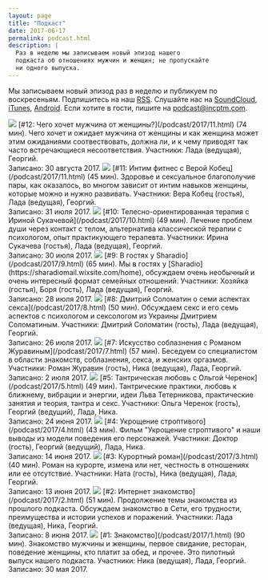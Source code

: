```yaml
---
layout: page
title: "Подкаст"
date: 2017-06-17
permalink: podcast.html
description: |
  Раз в неделю мы записываем новый эпизод нашего
  подкаста об отношениях мужчин и женщин; не пропускайте
  ни одного выпуска.
---
```


Мы записываем новый эпизод раз в неделю и публикуем по воскресеньям.
Подпишитесь на наш [RSS](http://feeds.soundcloud.com/users/soundcloud:users:310435414/sounds.rss).
Слушайте нас на
[SoundCloud](https://soundcloud.com/incptm),
[iTunes](https://itunes.apple.com/us/podcast/inceptum/id1247429731),
[Android](http://subscribeonandroid.com/feeds.soundcloud.com/users/soundcloud:users:310435414/sounds.rss).
Если хотите в гости, пишите на [podcast@incptm.com](mailto:podcast@incptm.com).

<img src="/images/2017/08/udnie.jpg" class="podcast-thumb"/>
[#12: Чего хочет мужчина от женщины?](/podcast/2017/11.html) (74 мин).
Чего хочет и ожидает мужчина от женщины и как женщина может
этим ожиданиями соотвествовать, должна ли, и к чему приводят
так часто встречающиеся несоответствия.
Участники: Лада (ведущая), Георгий.
<br/>
Записано: 30 августа 2017.

<img src="/images/2017/08/couple-in-the-woods.jpg" class="podcast-thumb"/>
[#11: Интим фитнес с Верой Кобец](/podcast/2017/11.html) (45 мин).
Здоровье и сексуальное благополучие пары, как оказалось,
во многом зависит от интим навыков женщины, которые можно
и нужно развивать.
Участники: Вера Кобец (гостья), Лада (ведущая), Георгий.
<br/>
Записано: 31 июля 2017.

<img src="/images/2017/08/composition-no-vii.jpg" class="podcast-thumb"/>
[#10: Телесно-ориентированная терапия с Ириной Сукачевой](/podcast/2017/10.html) (49 мин).
Лечение проблем души через контакт с телом, альтернатива классической
терапии с психологом, опыт практикующего терапевта.
Участники: Ирина Сукачева (гостья), Лада (ведущая), Георгий.
<br/>
Записано: 30 июля 2017.

<img src="/images/2017/07/dance.jpg" class="podcast-thumb"/>
[#9: В гостях у Sharadio](/podcast/2017/9.html) (65 мин).
Мы в гостях у [Sharadio](https://sharadiomail.wixsite.com/home), обсуждаем очень необычный
и очень интересный формат семейных отношений.
Участники: Хозяйка (гостья), Боря (гость), Лада (ведущая), Георгий.
<br/>
Записано: 28 июля 2017.

<img src="/images/2017/07/in-bed-the-kiss.jpg" class="podcast-thumb"/>
[#8: Дмитрий Соломатин о семи аспектах секса](/podcast/2017/8.html) (50 мин).
Обсуждаем секс и его семь аспектов с психологом
и сексологом из Украины Дмитрием Соломатиным.
Участники: Дмитрий Соломатин (гость), Лада (ведущая), Георгий.
<br/>
Записано: 26 июля 2017.

<img src="/images/2017/07/portret-lopuhinoj.jpg" class="podcast-thumb"/>
[#7: Искусство соблазнения с Романом Журавиным](/podcast/2017/7.html) (57 мин).
Беседуем со специалистом в области знакомств,
соблазнения, секса, и женских оргазмов.
Участники: Роман Журавин (гость), Ника (ведущая), Лада, Георгий.
<br/>
Записано: 2 июля 2017.

<img src="/images/2017/06/podcast-5.jpg" class="podcast-thumb"/>
[#5: Тантрическая любовь с Ольгой Черенок](/podcast/2017/5.html) (49 мин).
Тантрические практики, любовь к ближнему, вибрации и энергии,
идеи Льва Тетерникова, практические занятия и теория, тантра и секс.
Участники: Ольга Черенок (гость), Георгий (ведущий), Лада, Ника.
<br/>
Записано: 24 июня 2017.

<img src="https://i1.sndcdn.com/artworks-000228318667-ggb5zh-t500x500.jpg" class="podcast-thumb"/>
[#4: Укрощение строптивого](/podcast/2017/4.html) (43 мин).
Фильм "Укрощение строптивого" и наши выводы из модели поведения его персонажей.
Участники: Доктор (гость), Георгий (ведущий), Лада, Ника.
<br/>
Записано: 14 июня 2017.

<img src="https://i1.sndcdn.com/artworks-000228288593-cgz8zn-t500x500.jpg" class="podcast-thumb"/>
[#3: Курортный роман](/podcast/2017/3.html) (40 мин).
Роман на курорте, измена или нет, честность в отношениях или ее отсутствие.
Участники: Ната (гость), Ника (ведущая), Лада, Георгий.
<br/>
Записано: 13 июня 2017.

<img src="https://i1.sndcdn.com/artworks-000227887346-ovrqmd-t500x500.jpg" class="podcast-thumb"/>
[#2: Интернет знакомство](/podcast/2017/2.html) (51 мин).
Продолжение темы знакомства из прошлого подкаста. Обсуждаем знакомство
в Сети, его трудности, преимущества и истории успехов и поражений.
Участники: Лада (ведущая), Ника, Георгий.
<br/>
Записано: 8 июня 2017.

<img src="https://i1.sndcdn.com/artworks-000225009985-tqbx8j-t500x500.jpg" class="podcast-thumb"/>
[#1: Знакомство](/podcast/2017/1.html) (90 мин).
Знакомство мужчины и женщины, первое свидание, ресторан,
поведение женщины, кто платит за обед, и прочее.
Это пилотный выпуск нашего подкаста.
Участники: Ника (ведущая), Лада, Георгий.
<br/>
Записано: 30 мая 2017.
